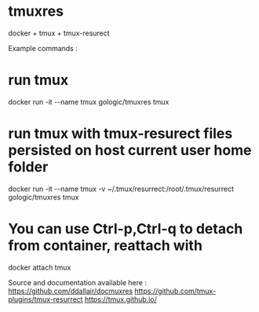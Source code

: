 # tmuxres
docker + tmux + tmux-resurect

Example commands :

# run tmux
docker run -it --name tmux gologic/tmuxres tmux

# run tmux with tmux-resurect files persisted on host current user home folder
docker run -it --name tmux -v ~/.tmux/resurrect:/root/.tmux/resurrect gologic/tmuxres tmux

# You can use Ctrl-p,Ctrl-q to detach from container, reattach with
docker attach tmux

Source and documentation available here :
https://github.com/ddallair/docmuxres
https://github.com/tmux-plugins/tmux-resurrect
https://tmux.github.io/
